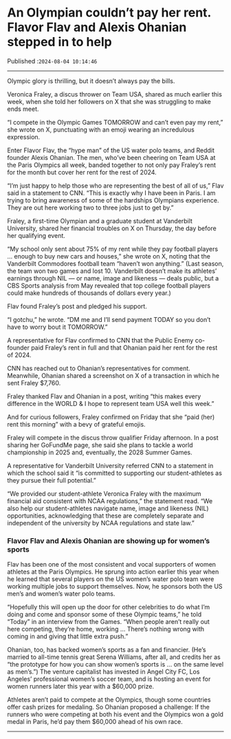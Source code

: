 # An Olympian couldn’t pay her rent. Flavor Flav and Alexis Ohanian stepped in to help

Published :`2024-08-04 10:14:46`

---

Olympic glory is thrilling, but it doesn’t always pay the bills.

Veronica Fraley, a discus thrower on Team USA, shared as much earlier this week, when she told her followers on X that she was struggling to make ends meet.

“I compete in the Olympic Games TOMORROW and can’t even pay my rent,” she wrote on X, punctuating with an emoji wearing an incredulous expression.

Enter Flavor Flav, the “hype man” of the US water polo teams, and Reddit founder Alexis Ohanian. The men, who’ve been cheering on Team USA at the Paris Olympics all week, banded together to not only pay Fraley’s rent for the month but cover her rent for the rest of 2024.

“I’m just happy to help those who are representing the best of all of us,” Flav said in a statement to CNN. “This is exactly why I have been in Paris. I am trying to bring awareness of some of the hardships Olympians experience. They are out here working two to three jobs just to get by.”

Fraley, a first-time Olympian and a graduate student at Vanderbilt University, shared her financial troubles on X on Thursday, the day before her qualifying event.

“My school only sent about 75% of my rent while they pay football players … enough to buy new cars and houses,” she wrote on X, noting that the Vanderbilt Commodores football team “haven’t won anything.” (Last season, the team won two games and lost 10. Vanderbilt doesn’t make its athletes’ earnings through NIL — or name, image and likeness — deals public, but a CBS Sports analysis from May revealed that top college football players could make hundreds of thousands of dollars every year.)

Flav found Fraley’s post and pledged his support.

“I gotchu,” he wrote. “DM me and I’ll send payment TODAY so you don’t have to worry bout it TOMORROW.”

A representative for Flav confirmed to CNN that the Public Enemy co-founder paid Fraley’s rent in full and that Ohanian paid her rent for the rest of 2024.

CNN has reached out to Ohanian’s representatives for comment. Meanwhile, Ohanian shared a screenshot on X of a transaction in which he sent Fraley $7,760.

Fraley thanked Flav and Ohanian in a post, writing “​​this makes every difference in the WORLD & I hope to represent team USA well this week.”

And for curious followers, Fraley confirmed on Friday that she “paid (her) rent this morning” with a bevy of grateful emojis.

Fraley will compete in the discus throw qualifier Friday afternoon. In a post sharing her GoFundMe page, she said she plans to tackle a world championship in 2025 and, eventually, the 2028 Summer Games.

A representative for Vanderbilt University referred CNN to a statement in which the school said it “is committed to supporting our student-athletes as they pursue their full potential.”

“We provided our student-athlete Veronica Fraley with the maximum financial aid consistent with NCAA regulations,” the statement read. “We also help our student-athletes navigate name, image and likeness (NIL) opportunities, acknowledging that these are completely separate and independent of the university by NCAA regulations and state law.”

### Flavor Flav and Alexis Ohanian are showing up for women’s sports

Flav has been one of the most consistent and vocal supporters of women athletes at the Paris Olympics. He sprung into action earlier this year when he learned that several players on the US women’s water polo team were working multiple jobs to support themselves. Now, he sponsors both the US men’s and women’s water polo teams.

“Hopefully this will open up the door for other celebrities to do what I’m doing and come and sponsor some of these Olympic teams,” he told “Today” in an interview from the Games. “When people aren’t really out here competing, they’re home, working … There’s nothing wrong with coming in and giving that little extra push.”

Ohanian, too, has backed women’s sports as a fan and financier. (He’s married to all-time tennis great Serena Williams, after all, and credits her as “the prototype for how you can show women’s sports is … on the same level as men’s.”) The venture capitalist has invested in Angel City FC, Los Angeles’ professional women’s soccer team, and is hosting an event for women runners later this year with a $60,000 prize.

Athletes aren’t paid to compete at the Olympics, though some countries offer cash prizes for medaling. So Ohanian proposed a challenge: If the runners who were competing at both his event and the Olympics won a gold medal in Paris, he’d pay them $60,000 ahead of his own race.

---

